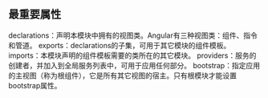 ## 最重要属性

declarations：声明本模块中拥有的视图类。Angular有三种视图类：组件、指令和管道。
exports：declarations的子集，可用于其它模块的组件模板。
imports：本模块声明的组件模板需要的类所在的其它模块。
providers：服务的创建者，并加入到全局服务列表中，可用于应用任何部分。
bootstrap：指定应用的主视图（称为根组件），它是所有其它视图的宿主。只有根模块才能设置bootstrap属性。
